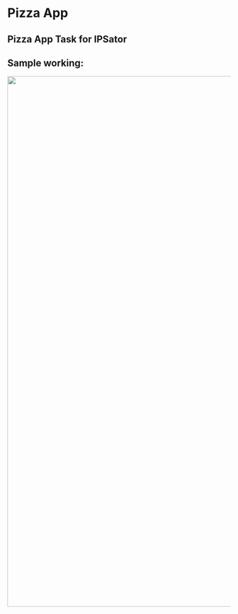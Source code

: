# Pizza App

## Pizza App Task for IPSator  

## Sample working:  
<img src = "https://user-images.githubusercontent.com/53508807/167925354-53b6b00a-28a5-44f4-ae50-01e946f8555c.gif" width="1200">  

